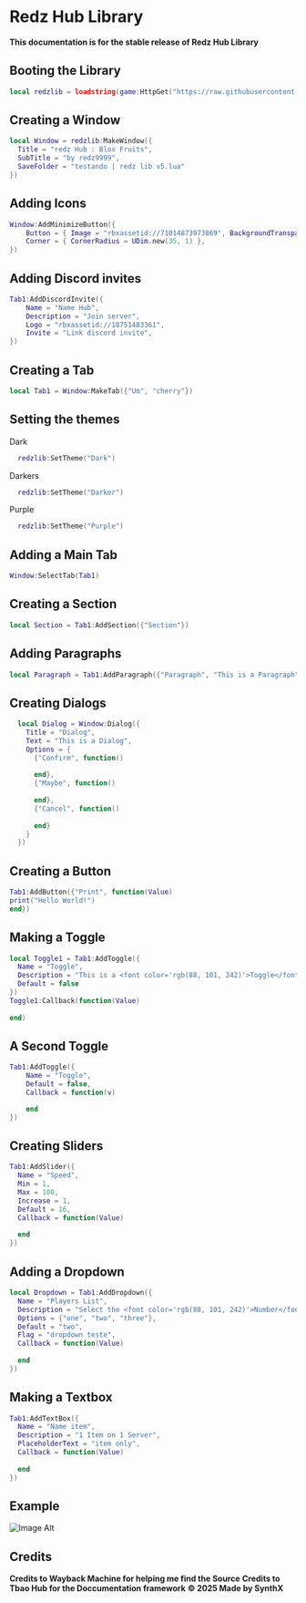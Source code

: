 # Redz Hub Library
**This documentation is for the stable release of Redz Hub Library**
## Booting the Library
```lua
local redzlib = loadstring(game:HttpGet("https://raw.githubusercontent.com/vxalware-bedwars-owner/Scripts-for-Roblox/refs/heads/main/Redz%20Hub%20UI%20Library/Assets/UI%20Source.lua",true))()"))()
```

## Creating a Window
```lua
local Window = redzlib:MakeWindow({
  Title = "redz Hub : Blox Fruits",
  SubTitle = "by redz9999",
  SaveFolder = "testando | redz lib v5.lua"
})
```

## Adding Icons 
```lua
Window:AddMinimizeButton({
    Button = { Image = "rbxassetid://71014873973869", BackgroundTransparency = 0 },
    Corner = { CornerRadius = UDim.new(35, 1) },
})
```

## Adding Discord invites
```lua
Tab1:AddDiscordInvite({
    Name = "Name Hub",
    Description = "Join server",
    Logo = "rbxassetid://18751483361",
    Invite = "Link discord invite",
})
```


## Creating a Tab
```lua
local Tab1 = Window:MakeTab({"Um", "cherry"})
```

## Setting the themes
Dark
```lua
  redzlib:SetTheme("Dark")
```
Darkers
```lua
  redzlib:SetTheme("Darker")
```
Purple
```lua
  redzlib:SetTheme("Purple")
```
## Adding a Main Tab
```lua
Window:SelectTab(Tab1)
```
## Creating a Section
```lua
local Section = Tab1:AddSection({"Section"})
```

## Adding Paragraphs
```lua
local Paragraph = Tab1:AddParagraph({"Paragraph", "This is a Paragraph\nSecond Line"})
```
## Creating Dialogs
```lua
  local Dialog = Window:Dialog({
    Title = "Dialog",
    Text = "This is a Dialog",
    Options = {
      {"Confirm", function()
        
      end},
      {"Maybe", function()
        
      end},
      {"Cancel", function()
        
      end}
    }
  })
```
## Creating a Button
```lua
Tab1:AddButton({"Print", function(Value)
print("Hello World!")
end})
```
## Making a Toggle
```lua
local Toggle1 = Tab1:AddToggle({
  Name = "Toggle",
  Description = "This is a <font color='rgb(88, 101, 242)'>Toggle</font> Example",
  Default = false 
})
Toggle1:Callback(function(Value)
 
end)
```



## A Second Toggle
```lua
Tab1:AddToggle({
    Name = "Toggle",
    Default = false,
    Callback = function(v)

    end
})
```



## Creating Sliders
```lua
Tab1:AddSlider({
  Name = "Speed",
  Min = 1,
  Max = 100,
  Increase = 1,
  Default = 16,
  Callback = function(Value)
  
  end
})
```

## Adding a Dropdown
```lua
local Dropdown = Tab1:AddDropdown({
  Name = "Players List",
  Description = "Select the <font color='rgb(88, 101, 242)'>Number</font>",
  Options = {"one", "two", "three"},
  Default = "two",
  Flag = "dropdown teste",
  Callback = function(Value)
    
  end
})
```

## Making a Textbox
```lua
Tab1:AddTextBox({
  Name = "Name item",
  Description = "1 Item on 1 Server", 
  PlaceholderText = "item only",
  Callback = function(Value)
    
  end
})
```
## Example 
![Image Alt](Screenshot_2025-02-13-22-22-32-885_com.roblox.client.vnggames.jpg)

## Credits
**Credits to Wayback Machine for helping me find the Source**
**Credits to Tbao Hub for the Doccumentation framework**
**© 2025 Made by SynthX**
